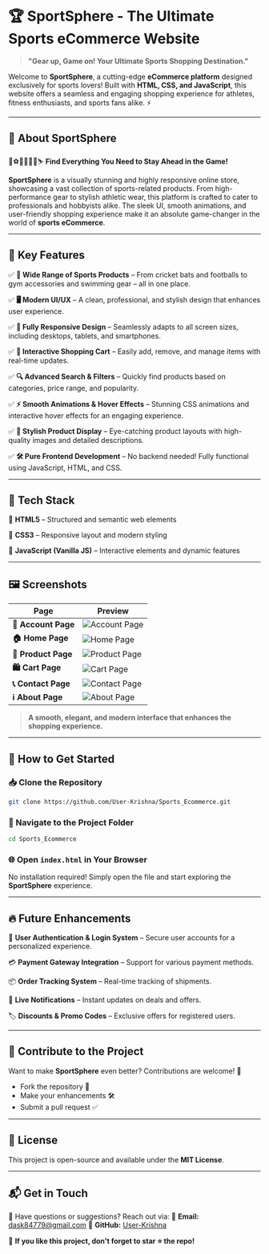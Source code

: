 # 🏆 **SportSphere - The Ultimate Sports eCommerce Website**

> **"Gear up, Game on! Your Ultimate Sports Shopping Destination."**

Welcome to **SportSphere**, a cutting-edge **eCommerce platform** designed exclusively for sports lovers! Built with **HTML, CSS, and JavaScript**, this website offers a seamless and engaging shopping experience for athletes, fitness enthusiasts, and sports fans alike. ⚡

---

## 🚀 **About SportSphere**

🏀⚽🏏🏋️‍♂️🎾⛷️ **Find Everything You Need to Stay Ahead in the Game!**

**SportSphere** is a visually stunning and highly responsive online store, showcasing a vast collection of sports-related products. From high-performance gear to stylish athletic wear, this platform is crafted to cater to professionals and hobbyists alike. The sleek UI, smooth animations, and user-friendly shopping experience make it an absolute game-changer in the world of **sports eCommerce**.

---

## 🎯 **Key Features**

✅ **🏀 Wide Range of Sports Products** – From cricket bats and footballs to gym accessories and swimming gear – all in one place.

✅ **🖥️ Modern UI/UX** – A clean, professional, and stylish design that enhances user experience.

✅ **📱 Fully Responsive Design** – Seamlessly adapts to all screen sizes, including desktops, tablets, and smartphones.

✅ **🛒 Interactive Shopping Cart** – Easily add, remove, and manage items with real-time updates.

✅ **🔍 Advanced Search & Filters** – Quickly find products based on categories, price range, and popularity.

✅ **⚡ Smooth Animations & Hover Effects** – Stunning CSS animations and interactive hover effects for an engaging experience.

✅ **🎨 Stylish Product Display** – Eye-catching product layouts with high-quality images and detailed descriptions.

✅ **🛠️ Pure Frontend Development** – No backend needed! Fully functional using JavaScript, HTML, and CSS.

---

## 🎨 **Tech Stack**

🔹 **HTML5** – Structured and semantic web elements

🔹 **CSS3** – Responsive layout and modern styling

🔹 **JavaScript (Vanilla JS)** – Interactive elements and dynamic features

---

## 🖼️ **Screenshots**

| **Page**       | **Preview** |
|---------------|------------|
| **👤 Account Page** | ![Account Page](https://i.imgur.com/PMMp8aO.png) |
| **🏠 Home Page** | ![Home Page](https://i.imgur.com/yx0tXod.png) |
| **🛒 Product Page** | ![Product Page](https://i.imgur.com/KtQvCjX.png) |
| **🛍️ Cart Page** | ![Cart Page](https://i.imgur.com/wflam0i.png) |
| **📞 Contact Page** | ![Contact Page](https://i.imgur.com/cnHCF1h.png) |
| **ℹ️ About Page** | ![About Page](http://i.imgur.com/BmCODOl.png) |




> **A smooth, elegant, and modern interface that enhances the shopping experience.**

---

## 🚀 **How to Get Started**

### 📥 Clone the Repository
```bash
git clone https://github.com/User-Krishna/Sports_Ecommerce.git
```

### 📂 Navigate to the Project Folder
```bash
cd Sports_Ecommerce
```

### 🌐 Open `index.html` in Your Browser
No installation required! Simply open the file and start exploring the **SportSphere** experience.

---

## 🔥 **Future Enhancements**

🚀 **User Authentication & Login System** – Secure user accounts for a personalized experience.

💳 **Payment Gateway Integration** – Support for various payment methods.

📦 **Order Tracking System** – Real-time tracking of shipments.

🔔 **Live Notifications** – Instant updates on deals and offers.

🏷️ **Discounts & Promo Codes** – Exclusive offers for registered users.

---

## 🤝 **Contribute to the Project**

Want to make **SportSphere** even better? Contributions are welcome! 🎉

- Fork the repository 🍴
- Make your enhancements 🛠️
- Submit a pull request ✅

---

## 📜 **License**

This project is open-source and available under the **MIT License**.

---

## 📬 **Get in Touch**

💬 Have questions or suggestions? Reach out via:
📧 **Email:** [dask84779@gmail.com](mailto:dask84779@gmail.com)
🔗 **GitHub:** [User-Krishna](https://github.com/User-Krishna)

🌟 **If you like this project, don't forget to star ⭐ the repo!**
